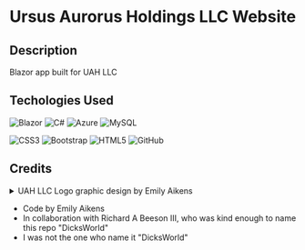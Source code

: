 # Ursus Aurorus Holdings LLC Website

## Description
Blazor app built for UAH LLC 

## Techologies Used

![Blazor](https://img.shields.io/badge/blazor-%235C2D91.svg?style=for-the-badge&logo=blazor&logoColor=white)
![C#](https://img.shields.io/badge/c%23-%23239120.svg?style=for-the-badge&logo=c-sharp&logoColor=white)
![Azure](https://img.shields.io/badge/azure-%230072C6.svg?style=for-the-badge&logo=microsoftazure&logoColor=white)
![MySQL](https://img.shields.io/badge/mysql-%2300f.svg?style=for-the-badge&logo=mysql&logoColor=white)

![CSS3](https://img.shields.io/badge/css3-%231572B6.svg?style=for-the-badge&logo=css3&logoColor=white) 
![Bootstrap](https://img.shields.io/badge/bootstrap-%23563D7C.svg?style=for-the-badge&logo=bootstrap&logoColor=white)
![HTML5](https://img.shields.io/badge/html5-%23E34F26.svg?style=for-the-badge&logo=html5&logoColor=white) 
![GitHub](https://img.shields.io/badge/github-%23121011.svg?style=for-the-badge&logo=github&logoColor=white)

## Credits
<details>
<summary> UAH LLC Logo graphic design by Emily Aikens </summary>
<img src="./DicksSolution/Dev.App.1/wwwroot/images/uah-logo.png">
</details>

* Code by Emily Aikens
* In collaboration with Richard A Beeson III, who was kind enough to name this repo "DicksWorld"
* I was not the one who name it "DicksWorld"